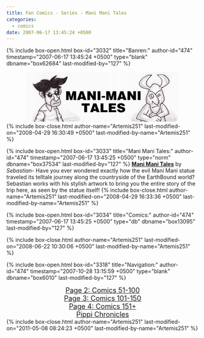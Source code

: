 ```yaml
---
title: Fan Comics - Series - Mani Mani Tales
categories:
  - comics
date: 2007-06-17 13:45:24 +0500
---
```

{% include box-open.html box-id="3032" title="Banren:" author-id="474" timestamp="2007-06-17 13:45:24 +0500" type="blank" dbname="box62684" last-modified-by="127" %}
<center><img src="/comics/series/manimani/thebanner.jpg" /></center>
{% include box-close.html author-name="Artemis251" last-modified-on="2008-04-29 16:30:49 +0500" last-modified-by-name="Artemis251" %}

{% include box-open.html box-id="3033" title="Mani Mani Tales:" author-id="474" timestamp="2007-06-17 13:45:25 +0500" type="norm" dbname="box37534" last-modified-by="127" %}
<b><u>Mani Mani Tales</u></b> by <i>Sebastian</i>-  Have you ever wondered exactly how the evil Mani Mani statue traveled its telltale journey along the countryside of the EarthBound world?  Sebastian works with his stylish artwork to bring you the entire story of the trip here, as seen by the statue itself!
{% include box-close.html author-name="Artemis251" last-modified-on="2008-04-29 16:33:36 +0500" last-modified-by-name="Artemis251" %}

{% include box-open.html box-id="3034" title="Comics:" author-id="474" timestamp="2007-06-17 13:45:25 +0500" type="db" dbname="box13095" last-modified-by="127" %}
<center><navigator search="`Content` LIKE 'Mani Mani Tales%'" display="no" quantity="50" section="description" /><displaytor mode="twocolumnlist" /></center>
{% include box-close.html author-name="Artemis251" last-modified-on="2008-06-22 10:30:06 +0500" last-modified-by-name="Artemis251" %}

{% include box-open.html box-id="3318" title="Navigation:" author-id="474" timestamp="2007-10-28 13:15:59 +0500" type="blank" dbname="box6010" last-modified-by="127" %}
<center><a href="http://starmen.net/comics/series/manimani/index2.php"><font size="4">Page 2: Comics 51-100</font></a>
<br />
<a href="http://starmen.net/comics/series/manimani/index3.php"><font size="4">Page 3: Comics 101-150</font></a><br />
<a href="http://starmen.net/comics/series/manimani/index4.php"><font size="4">Page 4: Comics 151+</font></a><br />
<a href="http://starmen.net/comics/series/manimani/pippi.php"><font size="4">Pippi Chronicles</font></a><br />
</center>
{% include box-close.html author-name="Artemis251" last-modified-on="2011-05-08 08:24:23 +0500" last-modified-by-name="Artemis251" %}
